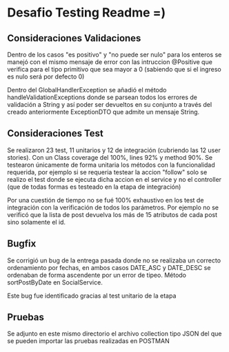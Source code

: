 # Desafio Testing Readme =)

## Consideraciones Validaciones

Dentro de los casos "es positivo" y "no puede ser nulo"
para los enteros se manejó con el mismo mensaje de error con las intruccion @Positive
que verifica para el tipo primitivo que sea mayor a 0 (sabiendo que si el
ingreso es nulo será por defecto 0)

Dentro del GlobalHandlerException se añadió el método handleValidationExceptions
donde se parsean todos los errores de validación a String y así poder ser devueltos
en su conjunto a través del creado anteriormente ExceptionDTO que admite un mensaje 
String.

## Consideraciones Test

Se realizaron 23 test, 11 unitarios y 12 de integración (cubriendo las 12 user stories).
Con un Class coverage del 100%, lines 92% y method 90%.
Se testearon únicamente de forma unitaria los métodos con
la funcionalidad requerida, por ejemplo si se requeria testear la accion "follow"
solo se realizo el test donde se ejecuta dicha accion en el service
y no el controller (que de todas formas es testeado en la etapa de integración)

Por una cuestión de tiempo no se fué 100% exhaustivo en los test de integración
con la verificación de todos los parámetros. Por ejemplo no se verificó que la lista
de post devuelva los más de 15 atributos de cada post sino solamente el id.

## Bugfix

Se corrigió un bug de la entrega pasada donde no se realizaba
un correcto ordenamiento por fechas, en ambos casos
DATE_ASC y DATE_DESC se ordenaban de forma ascendente por un error de tipeo.
Método sortPostByDate en SocialService.

Este bug fue identificado gracias al test unitario de la etapa


## Pruebas
Se adjunto en este mismo directorio el archivo collection tipo JSON del que se pueden importar las pruebas realizadas en POSTMAN

